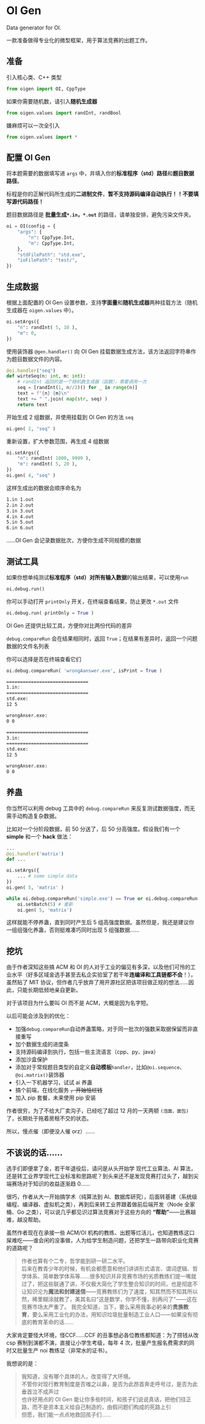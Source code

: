 # OI Gen

Data generator for OI.

一款准备做得专业化的微型框架，用于算法竞赛的出题工作。

## 准备

引入核心类、C++ 类型

```py
from oigen import OI, CppType
```

如果你需要随机数，请引入**随机生成器**

```py
from oigen.values import randInt, randBool
```

嫌麻烦可以一次全引入

```py
from oigen.values import *
```

## 配置 OI Gen

将本题需要的数据填写进 `args` 中，并填入你的**标准程序（std）路径**和**题目数据路径**。

标程是你的正解代码所生成的**二进制文件**，**暂不支持源码编译自动执行！！不要填写源代码路径！**

题目数据路径是 **批量生成`*.in`，`*.out`** 的路径，请单独安排，避免污染文件夹。

```py
oi = OI(config = {
    "args": {
        "n": CppType.Int,
        "m": CppType.Int,
    },
    "stdFilePath": "std.exe",
    "ioFilePath": "test/",
})
```

## 生成数据

根据上面配置的 OI Gen 设置参数，支持**字面量**和**随机生成器**两种挂载方法（随机生成器在 `oigen.values` 中）。

```py
oi.setArgs({
    "n": randInt( 5, 10 ),
    "m": 0,
})
```

使用装饰器 `@gen.handler()` 向 OI Gen 挂载数据生成方法，该方法返回字符串作为题目数据文件的内容。

```py
@oi.handler("seq")
def wirteSeq(n: int, m: int):
    # randInt 返回的是一个随机数生成器（函数），需要调用一次
    seq = [randInt(1, n//2)() for _ in range(n)]
    text = f"{n} {m}\n"
    text += " ".join( map(str, seq) )
    return text
```

开始生成 2 组数据，并使用挂载到 OI Gen 的方法 `seq`

```py
oi.gen( 2, "seq" )
```

重新设置，扩大参数范围，再生成 4 组数据

```py
oi.setArgs({
    "n": randInt( 1000, 9999 ),
    "m": randInt( 5, 20 ),
})
oi.gen( 4, "seq" )
```

这样生成出的数据会顺序命名为 

```sh
1.in 1.out
2.in 2.out
3.in 3.out
4.in 4.out
5.in 5.out
6.in 6.out
```

……OI Gen 会记录数据批次，方便你生成不同规模的数据

## 测试工具

如果你想单纯测试**标准程序（std）**对**所有输入数据**的输出结果，可以使用`run`

```py
oi.debug.run()
```

你可以手动打开 `printOnly` 开关，在终端查看结果，防止更改 `*.out` 文件

```py
oi.debug.run( printOnly = True )
```

OI Gen 还提供比较工具，方便你对比两份代码的差异

`debug.compareRun` 会在结果相同时，返回 `True`；在结果有差异时，返回一个问题数据的文件名列表

你可以选择是否在终端查看它们

```py
oi.debug.compareRun( 'wrongAanswer.exe', isPrint = True )
```

```sh
==============================
1.in:
==============================
std.exe:
12 5

wrongAnser.exe:
0 0

==============================
3.in:
==============================
std.exe:
12 5

wrongAnser.exe:
0 0
```

## 养蛊

你当然可以利用 debug 工具中的 `debug.compareRun` 来反复测试数据强度，而无需手动构造复杂数据。

比如对一个分阶段数据，前 50 分送了，后 50 分高强度。假设我们有一个 **simple** 和一个 **hack** 做法：

```py
...
@oi.handler('matrix')
def ...

oi.setArgs({
    ... # some simple data
})
oi.gen( 5, 'matrix' )

while oi.debug.compareRun('simple.exe') == True or oi.debug.compareRun('hack.exe') == True:
    oi.setBatch(5) # 重新
    oi.gen( 5, 'matrix')

```

这样就能不停养蛊，直到同时产生后 5 组高强度数据。虽然但是，我还是建议你一组组强化养蛊，否则挺难凑巧同时出现 5 组强数据……

## 挖坑

由于作者深知这些搞 ACM 和 OI 的人对于工业的偏见有多深，以及他们可怜的工业水平（好多区域金选手甚至去私企实验室了若干年**连编译和工具链都不会**！），虽然贴了 MIT 协议，但作者几乎放弃了用开源社区把该项目做正规的想法……因此，只能长期低频地亲自更新。

对于该项目为什么要叫 OI 而不是 ACM，大概是因为名字短。

以后可能会涉及到的优化：

- 加强`debug.compareRun`自动养蛊策略，对于同一批次的强数采取据保留而非直接重写
- 加个数据生成的进度条
- 支持源码编译到执行，包括一些主流语言（cpp、py、java）
- 添加沙盒保护
- 添加对于常规题目类型的自定义**自动模板**`handler`，比如`@oi.sequence`、`@oi.matrix()`装饰器
- 引入一下机器学习，试试 ai 养蛊
- 搞个前端，在线化服务 ~~，开始恰烂钱~~
- 加入 pip 套餐，未来使用 pip 安装

作者很穷，为了不给大厂卖沟子，已经吃了超过 12 月的一天两顿 `(泡面，面包)` 了，长期处于拖着房租不交的状态。

所以，慢点催（即便没人催 orz）……

## 不该说的话……

选手们即便拿了金，若干年退役后，请问是从头开始学 现代工业算法、AI 算法，还是转工业界学现代工业标准和思路呢？到头来还不是发现竞赛打过头了，越到尖端赛场对于知识的收益逐渐趋 0……

很巧，作者从大一开始搞学术（纯算法到 AI、数据库研究），后面转基建（系统级编程、编译器、虚拟机之类），再到后来转工业界跟着做前后端开发（Node 全家桶、Go 之类），可以说几乎都见识过算法竞赛对于这些方向的 **“帮助”**——比赛越难，越没帮助。

虽然作者现在在承接一些 ACM/OI 机构的教练、出题等烂活儿，也知道教练这口屎难吃——谁会闲的没事做，人为给学生制造问题，还把学生一路带向职业化竞赛的道路呢？

> 作者也算有个二专，哲学能到研一研二水平。  
> 后来在教青少年的时候，有机会都愿意和他们讲讲形式语言、谓词逻辑、哲学体系、简单数学体系等……很多知识并非竞赛市场的劣质教练们提一嘴就过了，把这些联通了讲，不仅极大简化了学生整合知识的时间，也是彻底不让知识沦为**魔法和封建迷信**——竞赛教练们为了速度，知其然而不知其所以然，稀里糊涂就教了，美其名曰“这是数学，你学不懂，别再问了”——这在竞赛市场太严重了。 
> 我完全知道，当下，要么采用我事必躬亲的**贵族教育**，要么采用工业化的办法，用知识垃圾批量制造工业人口——如果没有彻底的教育革命的话……  

大家肯定要怪大环境，怪CCF……CCF 的丑事想必各位教练都知道：为了捞钱从改 csp 赛制到演都不演，直接让小学生考级，每年 4 次，批量产生报名费需求的同时又批量生产 noi 教练证（非常水的证书）。

我想说的是：

> 我知道，没有哪个具体的人，改变得了大环境。  
> 不管你对现行教育制度是否嗤之以鼻，是否为此昂首奔走呼号过，是否为此垂首泣不成声过  
> 也许好用点的 OI Gen 能让你多些时间，和孩子们说说真话，把他们往正路，而不是资本主义给自己制造的，由假问题们构成的死路上引  
> 但愿，我们能一点点地救回孩子们……  